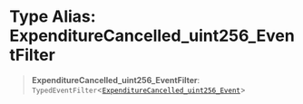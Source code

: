 # Type Alias: ExpenditureCancelled\_uint256\_EventFilter

> **ExpenditureCancelled\_uint256\_EventFilter**: `TypedEventFilter`\<[`ExpenditureCancelled_uint256_Event`](ExpenditureCancelled_uint256_Event.md)\>
